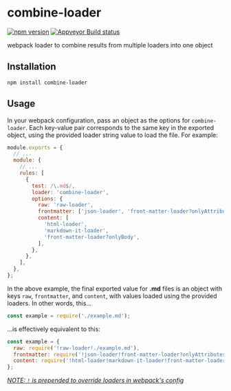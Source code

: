 # combine-loader

[![npm version](https://img.shields.io/npm/v/combine-loader.svg)](https://www.npmjs.com/package/combine-loader)
[![Appveyor Build status](https://ci.appveyor.com/api/projects/status/i2aljhr7inuh9wrf/branch/master?svg=true)](https://ci.appveyor.com/project/elliottsj/combine-loader/branch/master)

webpack loader to combine results from multiple loaders into one object

## Installation

```shell
npm install combine-loader
```

## Usage

In your webpack configuration, pass an object as the options for `combine-loader`. Each key-value pair corresponds to the same key in the exported object, using the provided loader string value to load the file. For example:

```js
module.exports = {
  // ...
  module: {
    // ...
    rules: [
      {
        test: /\.md$/,
        loader: 'combine-loader',
        options: {
          raw: 'raw-loader',
          frontmatter: ['json-loader', 'front-matter-loader?onlyAttributes'],
          content: [
            'html-loader',
            'markdown-it-loader',
            'front-matter-loader?onlyBody',
          ],
        },
      },
    ],
  },
};
```

In the above example, the final exported value for **.md** files is an object with keys `raw`, `frontmatter`, and `content`, with values loaded using the provided loaders. In other words, this...

```js
const example = require('./example.md');
```

...is effectively equivalent to this:

```js
const example = {
  raw: require('!raw-loader!./example.md'),
  frontmatter: require('!json-loader!front-matter-loader?onlyAttributes!./example.md'),
  content: require('!html-loader!markdown-it-loader!front-matter-loader?onlyBody!./example.md'),
};
```

[_NOTE: `!` is prepended to override loaders in webpack's config_](https://webpack.js.org/concepts/loaders/#inline)

